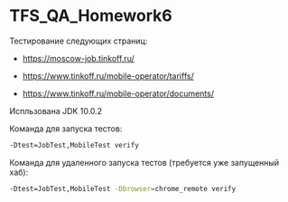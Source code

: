 # TFS_QA_Homework6

Тестирование следующих страниц: 

- https://moscow-job.tinkoff.ru/

- https://www.tinkoff.ru/mobile-operator/tariffs/ 

- https://www.tinkoff.ru/mobile-operator/documents/

Испльзована JDK 10.0.2

Команда для запуска тестов:

```bash
-Dtest=JobTest,MobileTest verify
```

Команда для удаленного запуска тестов (требуется уже запущенный хаб):

```bash
-Dtest=JobTest,MobileTest -Dbrowser=chrome_remote verify
```
